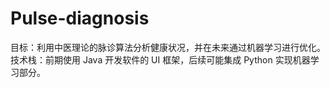 # Pulse-diagnosis

目标：利用中医理论的脉诊算法分析健康状况，并在未来通过机器学习进行优化。
技术栈：前期使用 Java 开发软件的 UI 框架，后续可能集成 Python 实现机器学习部分。
